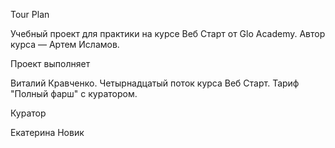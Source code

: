 Tour Plan

Учебный проект для практики на курсе Веб Старт от Glo Academy. Автор курса — Артем Исламов.

Проект выполняет

Виталий Кравченко. Четырнадцатый поток курса Веб Старт. Тариф "Полный фарш" с куратором.

Куратор

Екатерина Новик
